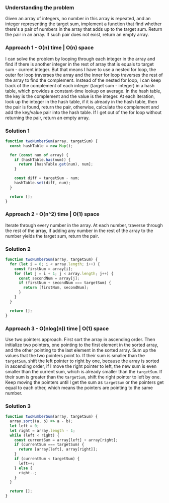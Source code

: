 ### Understanding the problem

Given an array of integers, no number in this array is repeated, and an integer representing the target sum, implement a function that find whether there's a pair of numbers in the array that adds up to the target sum. Return the pair in an array. If such pair does not exist, return an empty array.

### Approach 1 - O(n) time | O(n) space

I can solve the problem by looping through each integer in the array and find if there is another integer in the rest of array that is equals to target sum - current integer. But that means I have to use a nested for loop, the outer for loop traverses the array and the inner for loop traverses the rest of the array to find the complement. Instead of the nested for loop, I can keep track of the complement of each integer (target sum - integer) in a hash table, which provides a constant-time lookup on average. In the hash table, the key is the complement and the value is the integer. At each iteration, look up the integer in the hash table, if it is already in the hash table, then the pair is found, return the pair, otherwise, calculate the complement and add the key/value pair into the hash table. If I get out of the for loop without returning the pair, return an empty array.

### Solution 1

```js
function twoNumberSum(array, targetSum) {
  const hashTable = new Map();

  for (const num of array) {
    if (hashTable.has(num)) {
      return [hashTable.get(num), num];
    }

    const diff = targetSum - num;
    hashTable.set(diff, num);
  }

  return [];
}
```

### Approach 2 - O(n^2) time | O(1) space

Iterate through every number in the array. At each number, traverse through the rest of the array, if adding any number in the rest of the array to the number yields the target sum, return the pair.

### Solution 2

```js
function twoNumberSum(array, targetSum) {
  for (let i = 0; i < array.length; i++) {
    const firstNum = array[i];
    for (let j = i + 1; j < array.length; j++) {
      const secondNum = array[j];
      if (firstNum + secondNum === targetSum) {
        return [firstNum, secondNum];
      }
    }
  }

  return [];
}
```

### Approach 3 - O(nlog(n)) time | O(1) space

Use two pointers approach. First sort the array in ascending order. Then initialize two pointers, one pointing to the first element in the sorted array, and the other pointing to the last element in the sorted array. Sum up the values that the two pointers point to. If their sum is smaller than the `targetSum`, shift the left pointer to right by one, because the array is sorted in ascending order, if I move the right pointer to left, the new sum is even smaller than the current sum, which is already smaller than the `targetSum`. If their sum is greater than the `targetSum`, shift the right pointer to left by one. Keep moving the pointers until I get the sum as `targetSum` or the pointers get equal to each other, which means the pointers are pointing to the same number.

### Solution 3

```js
function twoNumberSum(array, targetSum) {
  array.sort((a, b) => a - b);
  let left = 0;
  let right = array.length - 1;
  while (left < right) {
    const currentSum = array[left] + array[right];
    if (currentSum === targetSum) {
      return [array[left], array[right]];
    }
    if (currentSum < targetSum) {
      left++;
    } else {
      right--;
    }
  }

  return [];
}
```
